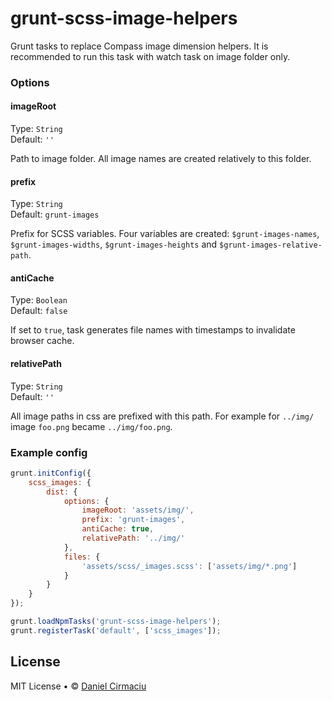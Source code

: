 # grunt-scss-image-helpers

Grunt tasks to replace Compass image dimension helpers. It is recommended to run this task with watch task on image folder only.

### Options

#### imageRoot

Type: `String`  
Default: `''`

Path to image folder. All image names are created relatively to this folder.

#### prefix

Type: `String`  
Default: `grunt-images`

Prefix for SCSS variables. Four variables are created: `$grunt-images-names`, `$grunt-images-widths`, `$grunt-images-heights` and `$grunt-images-relative-path`.

#### antiCache

Type: `Boolean`  
Default: `false`

If set to `true`, task generates file names with timestamps to invalidate browser cache.


#### relativePath

Type: `String`  
Default: `''`

All image paths in css are prefixed with this path. For example for `../img/` image `foo.png` became `../img/foo.png`.

### Example config

```javascript
grunt.initConfig({
    scss_images: {
        dist: {
            options: {
                imageRoot: 'assets/img/',
                prefix: 'grunt-images',
                antiCache: true,
                relativePath: '../img/'    
            },
            files: {
                'assets/scss/_images.scss': ['assets/img/*.png']
            }
        }
    }
});

grunt.loadNpmTasks('grunt-scss-image-helpers');
grunt.registerTask('default', ['scss_images']);
```
## License

MIT License • © [Daniel Cirmaciu](http://cirmaciu.cz)
